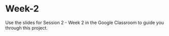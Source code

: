# Week-2
Use the slides for Session 2 - Week 2 in the Google Classroom to guide you through this project. 
